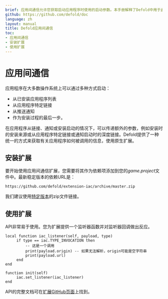 ```yaml
---
brief: 应用间通信允许您获取启动应用程序时使用的启动参数。本手册解释了Defold中用于此功能的API。
github: https://github.com/defold/doc
language: zh
layout: manual
title: Defold应用间通信
toc:
- 应用间通信
- 安装扩展
- 使用扩展
---
```


# 应用间通信

应用程序在大多数操作系统上可以通过多种方式启动：

* 从已安装应用程序列表
* 从应用程序特定链接
* 从推送通知
* 作为安装过程的最后一步。

在应用程序从链接、通知或安装启动的情况下，可以传递额外的参数，例如安装时的安装来源或从应用程序特定链接或通知启动时的深度链接。Defold提供了一种统一的方式来获取有关应用程序如何被调用的信息，使用原生扩展。

## 安装扩展

要开始使用应用间通信扩展，您需要将其作为依赖项添加到您的*game.project*文件中。最新稳定版本的依赖URL是：
```
https://github.com/defold/extension-iac/archive/master.zip
```

我们建议使用[特定版本](https://github.com/defold/extension-iac/releases)的zip文件链接。

## 使用扩展

API非常易于使用。您为扩展提供一个监听器函数并对监听器回调做出反应。

```
local function iac_listener(self, payload, type)
     if type == iac.TYPE_INVOCATION then
         -- 这是一个调用
         print(payload.origin) -- 如果无法解析，origin可能是空字符串
         print(payload.url)
     end
end

function init(self)
     iac.set_listener(iac_listener)
end
```

API的完整文档可在[扩展GitHub页面](https://defold.github.io/extension-iac/)上找到。